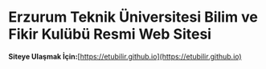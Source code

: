 Erzurum Teknik Üniversitesi Bilim ve Fikir Kulübü Resmi Web Sitesi
==================================================================

**Siteye Ulaşmak İçin:**[https://etubilir.github.io](https://etubilir.github.io)
